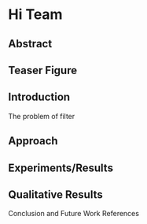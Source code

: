 # Hi Team

## Abstract
## Teaser Figure
## Introduction
The problem of filter 

## Approach
## Experiments/Results
## Qualitative Results
Conclusion and Future Work
References



<!--stackedit_data:
eyJoaXN0b3J5IjpbLTEwMjI0ODE4ODQsODIwMjIzMTM1LC0xOT
Y3MjY1MTI2LDE5MDM5MDk2MDVdfQ==
-->